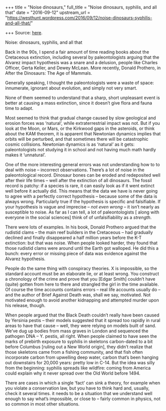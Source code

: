 +++
title = "Noise dinosaurs,"
full_title = "Noise dinosaurs, syphilis, and all that"
date = "2016-09-12"
upstream_url = "https://westhunt.wordpress.com/2016/09/12/noise-dinosaurs-syphilis-and-all-that/"

+++
Source: [here](https://westhunt.wordpress.com/2016/09/12/noise-dinosaurs-syphilis-and-all-that/).

Noise: dinosaurs, syphilis, and all that

Back in the 90s, I spend a fair amount of time reading books about the
Cretaceous extinction, including several by paleontologists arguing that
the Alvarez impact hypothesis was a snare and a delusion, people like
Charles Officer, Gerta Keller, and Dewey McLean. More recently, Donald
Prothero, in After the Dinosaurs: The Age of Mammals.

Generally speaking, I thought the paleontologists were a waste of space:
innumerate, ignorant about evolution, and simply not very smart.

None of them seemed to understand that a sharp, short unpleasant event
is better at causing a mass extinction, since it doesn’t give flora and
fauna time to adapt.

Most seemed to think that gradual change caused by slow geological and
erosion forces was ‘natural’, while extraterrestrial impact was not. But
if you look at the Moon, or Mars, or the Kirkwood gaps in the asteroids,
or think about the KAM theorem, it is apparent that Newtonian dynamics
implies that orbits will be perturbed, and that sometimes there will be
catastrophic cosmic collisions. Newtonian dynamics is as ‘natural’ as it
gets: paleontologists not studying it in school and not having much math
hardly makes it ‘unnatural’.

One of the more interesting general errors was not understanding how to
to deal with noise – incorrect observations. There’s a lot of noise in
the paleontological record. Dinosaur bones can be eroded and redeposited
well after their life times – well after the extinction of all
dinosaurs. The fossil record is patchy: if a species is rare, it can
easily look as if it went extinct well before it actually did. This
means that the data we have is never going to agree with a perfectly
correct hypothesis – because some of the data is always wrong.
Particularly true if the hypothesis is specific and falsifiable. If your
hypothesis is vague and imprecise – *not even wrong* – it isn’t nearly
as susceptible to noise. As far as I can tell, a lot of paleontologists
\[ along with everyone in the social sciences\] think of of
unfalsifiability as a *strength*.

There were lots of examples. In his book, Donald Prothero argued that
the rudistid clams – the main reef builders in the Cretaceous – had
gradually declined and finally disappeared a half million years before
the K-T extinction: but that was noise. When people looked harder, they
found that those rudistid clams were around until the Earth got
walloped. He did this a bunch: every error or missing piece of data was
evidence against the Alvarez hypothesis.

People do the same thing with conspiracy theories. X is impossible, so
the standard account must be an elaborate lie, or at least wrong. You
construct a chronology of the crime and prove that you \[Edgar Smith\]
couldn’t have (quite) gotten from here to there and strangled the girl
in the time available. Of course the time accounts contains errors –
real life accounts usually do – and the author of Brief Against Death
was, shall we say, motivated. Not motivated enough to avoid another
kidnapping and attempted murder upon his release, though.

When people argued that the Black Death couldn’t really have been caused
by Yersinia pestis – their models suggested that it spread too rapidly
in rural areas to have that cause – well, they were relying on models
built of sand. We’ve dug up bodies from mass graves in London and
sequenced the pathogen DNA – Y. pestis, all right. When people claimed
to have seen the marks of prebirth exposure to syphilis in skeletons
carbon-dated to a bit before Columbus \[ruling out a New World origin\],
they didn’t realize that those skeletons came from a fishing community,
and that fish often incorporate carbon from upwelling deep water, carbon
that’s been hanging out downstairs for 20,000 years: pretty low in C-14.
But the idea was silly from the beginning: syphilis spreads like
wildfire: coming from America could explain why it never spread over the
Old World before 1494.

There are cases in which a single ‘fact’ can sink a theory, for example
when you violate a conservation law, but you have to think hard and,
usually, check it several times. it needs to be a situation that we
understand well enough to say what’s impossible, or close to – fairly
common in physics, not so common in most other situations.

